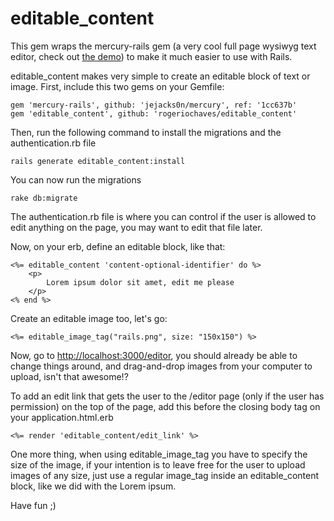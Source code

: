 # editable_content

This gem wraps the mercury-rails gem (a very cool full page wysiwyg text editor, check out [the demo](http://jejacks0n.github.com/mercury/)) to make it much easier to use with Rails.

editable_content makes very simple to create an editable block of text or image. First, include this two gems on your Gemfile:

    gem 'mercury-rails', github: 'jejacks0n/mercury', ref: '1cc637b'
	gem 'editable_content', github: 'rogeriochaves/editable_content'

Then, run the following command to install the migrations and the authentication.rb file

    rails generate editable_content:install

You can now run the migrations

    rake db:migrate

The authentication.rb file is where you can control if the user is allowed to edit anything on the page, you may want to edit that file later.

Now, on your erb, define an editable block, like that:

    <%= editable_content 'content-optional-identifier' do %>
    	<p>
    		Lorem ipsum dolor sit amet, edit me please
    	</p>
    <% end %>

Create an editable image too, let's go:

    <%= editable_image_tag("rails.png", size: "150x150") %>

Now, go to [http://localhost:3000/editor](http://localhost:3000/editor), you should already be able to change things around, and drag-and-drop images from your computer to upload, isn't that awesome!?

To add an edit link that gets the user to the /editor page (only if the user has permission) on the top of the page, add this before the closing body tag on your application.html.erb

    <%= render 'editable_content/edit_link' %>

One more thing, when using editable_image_tag you have to specify the size of the image, if your intention is to leave free for the user to upload images of any size, just use a regular image_tag inside an editable_content block, like we did with the Lorem ipsum.

Have fun ;)